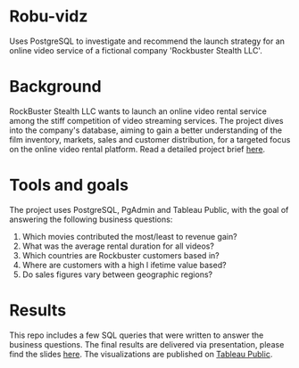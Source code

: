 # Robu-vidz
Uses PostgreSQL to investigate and recommend the launch strategy for an online video service of a fictional company 'Rockbuster Stealth LLC'.

# Background
RockBuster Stealth LLC wants to launch an online video rental service among the stiff competition of video streaming services.
The project dives into the company's database, aiming to gain a better understanding of the film inventory, markets, sales and customer distribution, for a targeted focus on the online video rental platform.
Read a detailed project brief [here](https://drive.google.com/file/d/1dHt2QoHRi1AS1ZcCnyH0Ay5Oe1eOylsu/view?usp=sharing).

# Tools and goals
The project uses PostgreSQL, PgAdmin and Tableau Public, with the goal of answering the following business questions:

1. Which movies contributed the most/least to revenue gain?
2. What was the average rental duration for all videos?
3. Which countries are Rockbuster customers based in?
4. Where are customers with a high l ifetime value based?
5. Do sales figures vary between geographic regions?

# Results
This repo includes a few SQL queries that were written to answer the business questions. 
The final results are delivered via presentation, please find the slides [here](https://www.canva.com/design/DAFwIzw9Uxw/SHx2TkNq0VH5uugLSXWUhw/edit?utm_content=DAFwIzw9Uxw&utm_campaign=designshare&utm_medium=link2&utm_source=sharebutton).
The visualizations are published on [Tableau Public](https://public.tableau.com/app/profile/xingcen.zhou7732/viz/InsightsRockbusterStealthLLC/Insights).
